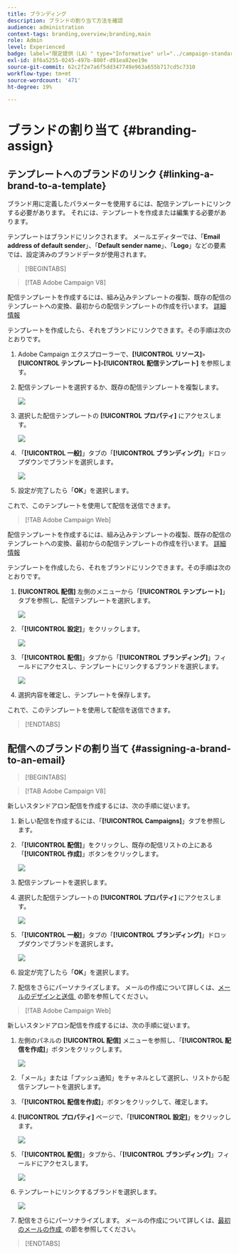```yaml
---
title: ブランディング
description: ブランドの割り当て方法を確認
audience: administration
context-tags: branding,overview;branding,main
role: Admin
level: Experienced
badge: label="限定提供（LA）" type="Informative" url="../campaign-standard-migration-home.md" tooltip="Campaign Standard移行済みユーザーに制限"
exl-id: 8f6a5255-0245-497b-880f-d91ea82ee19e
source-git-commit: 62c2f2e7a6f5dd347749e963a655b717cd5c7310
workflow-type: tm+mt
source-wordcount: '471'
ht-degree: 19%

---
```


# ブランドの割り当て {#branding-assign}

## テンプレートへのブランドのリンク {#linking-a-brand-to-a-template}

ブランド用に定義したパラメーターを使用するには、配信テンプレートにリンクする必要があります。 それには、テンプレートを作成または編集する必要があります。

テンプレートはブランドにリンクされます。 メールエディターでは、「**Email address of default sender**」、「**Default sender name**」、「**Logo**」などの要素では、設定済みのブランドデータが使用されます。

>[!BEGINTABS]

>[!TAB Adobe Campaign V8]

配信テンプレートを作成するには、組み込みテンプレートの複製、既存の配信のテンプレートへの変換、最初からの配信テンプレートの作成を行います。 [詳細情報](https://experienceleague.adobe.com/ja/docs/campaign/campaign-v8/send/create-templates)

テンプレートを作成したら、それをブランドにリンクできます。その手順は次のとおりです。

1. Adobe Campaign エクスプローラーで、**[!UICONTROL リソース]**`>`**[!UICONTROL テンプレート]**`>`**[!UICONTROL 配信テンプレート]** を参照します。

1. 配信テンプレートを選択するか、既存の配信テンプレートを複製します。

   ![](assets/branding_assign_V8_1.png)

1. 選択した配信テンプレートの **[!UICONTROL プロパティ]** にアクセスします。

   ![](assets/branding_assign_V8_2.png)

1. 「**[!UICONTROL 一般]**」タブの「**[!UICONTROL ブランディング]**」ドロップダウンでブランドを選択します。

   ![](assets/branding_assign_V8_3.png)

1. 設定が完了したら「**OK**」を選択します。

これで、このテンプレートを使用して配信を送信できます。

>[!TAB Adobe Campaign Web]

配信テンプレートを作成するには、組み込みテンプレートの複製、既存の配信のテンプレートへの変換、最初からの配信テンプレートの作成を行います。 [詳細情報](https://experienceleague.adobe.com/ja/docs/campaign-web/v8/msg/delivery-template)

テンプレートを作成したら、それをブランドにリンクできます。その手順は次のとおりです。

1. **[!UICONTROL 配信]** 左側のメニューから「**[!UICONTROL テンプレート]**」タブを参照し、配信テンプレートを選択します。

   ![](assets/branding_assign_web_1.png)

1. 「**[!UICONTROL 設定]**」をクリックします。

   ![](assets/branding_assign_web_2.png)

1. 「**[!UICONTROL 配信]**」タブから「**[!UICONTROL ブランディング]**」フィールドにアクセスし、テンプレートにリンクするブランドを選択します。

   ![](assets/branding_assign_web_3.png)

1. 選択内容を確定し、テンプレートを保存します。

これで、このテンプレートを使用して配信を送信できます。

>[!ENDTABS]

## 配信へのブランドの割り当て {#assigning-a-brand-to-an-email}

>[!BEGINTABS]

>[!TAB Adobe Campaign V8]

新しいスタンドアロン配信を作成するには、次の手順に従います。

1. 新しい配信を作成するには、「**[!UICONTROL Campaigns]**」タブを参照します。

1. 「**[!UICONTROL 配信]**」をクリックし、既存の配信リストの上にある「**[!UICONTROL 作成]**」ボタンをクリックします。

   ![](assets/branding_assign_V8_4.png)

1. 配信テンプレートを選択します。

1. 選択した配信テンプレートの **[!UICONTROL プロパティ]** にアクセスします。

   ![](assets/branding_assign_V8_5.png)

1. 「**[!UICONTROL 一般]**」タブの「**[!UICONTROL ブランディング]**」ドロップダウンでブランドを選択します。

   ![](assets/branding_assign_V8_6.png)

1. 設定が完了したら「**OK**」を選択します。

1. 配信をさらにパーソナライズします。 メールの作成について詳しくは、[&#x200B; メールのデザインと送信 &#x200B;](https://experienceleague.adobe.com/ja/docs/campaign-web/v8/msg/email/create-email) の節を参照してください。

>[!TAB Adobe Campaign Web]

新しいスタンドアロン配信を作成するには、次の手順に従います。

1. 左側のパネルの **[!UICONTROL 配信]** メニューを参照し、「**[!UICONTROL 配信を作成]**」ボタンをクリックします。

   ![](assets/branding_assign_web_4.png)

1. 「メール」または「プッシュ通知」をチャネルとして選択し、リストから配信テンプレートを選択します。

1. 「**[!UICONTROL 配信を作成]**」ボタンをクリックして、確定します。

1. **[!UICONTROL プロパティ]** ページで、「**[!UICONTROL 設定]**」をクリックします。

   ![](assets/branding_assign_web_5.png)

1. 「**[!UICONTROL 配信]**」タブから、「**[!UICONTROL ブランディング]**」フィールドにアクセスします。

   ![](assets/branding_assign_web_6.png)

1. テンプレートにリンクするブランドを選択します。

   ![](assets/branding_assign_web_7.png)

1. 配信をさらにパーソナライズします。 メールの作成について詳しくは、[&#x200B; 最初のメールの作成 &#x200B;](https://experienceleague.adobe.com/ja/docs/campaign-web/v8/msg/email/create-email) の節を参照してください。

>[!ENDTABS]
